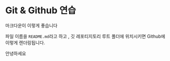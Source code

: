 # Git & Github  연습

마크다운이 이렇게 좋습니다



파일 이름을 `README.md`라고 하고 , 깃 레포티지토리 루트 폴더에 위치시키면 Github에 이렇게 렌더링됩니다.

안녕하세요